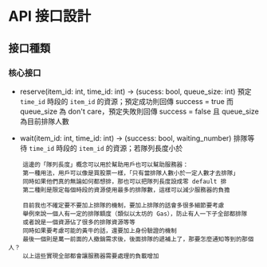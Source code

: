 API 接口設計
===

## 接口種類

### 核心接口

* reserve(item_id: int, time_id: int) -> (sucess: bool, queue_size: int)
預定 `time_id` 時段的 `item_id` 的資源；預定成功則回傳 success = true 而 queue_size 為 don\'t care，預定失敗則回傳 success = false 且 queue_size 為目前排隊人數

* wait(item_id: int, time_id: int) -> (success: bool, waiting_number)
排隊等待 `time_id` 時段的 `item_id` 的資源；若隊列長度小於

```
    這邊的「隊列長度」概念可以用於幫助用戶也可以幫助服務器：
    第一種用法，用戶可以像是買股票一樣，「只有當排隊人數小於一定人數才去排隊」
    同時如果他們真的無論如何都想排，那也可以把隊列長度設成零 default 排
    第二種則是限定每個時段的資源使用最多的排隊數，這樣可以減少服務器的負擔
```

```
    目前我也不確定要不要加上排隊的機制，要加上排隊的話會多很多細節要考慮
	舉例來說一個人有一定的排隊額度（類似以太坊的 Gas），防止有人一下子全部都排隊
	或者說是一個資源佔了很多的排隊資源等等
	同時如果要考慮可能的黃牛的話，還要加上身份驗證的機制
	最後一個則是萬一前面的人撤銷需求後，後面排隊的遞補上了，那要怎麼通知等到的那個人？
	以上這些實現全部都會讓服務器需要處理的負載增加
```